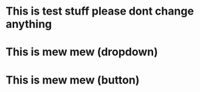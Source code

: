 # This is test stuff please dont change anything
# This is mew mew (dropdown)
# This is mew mew (button)
